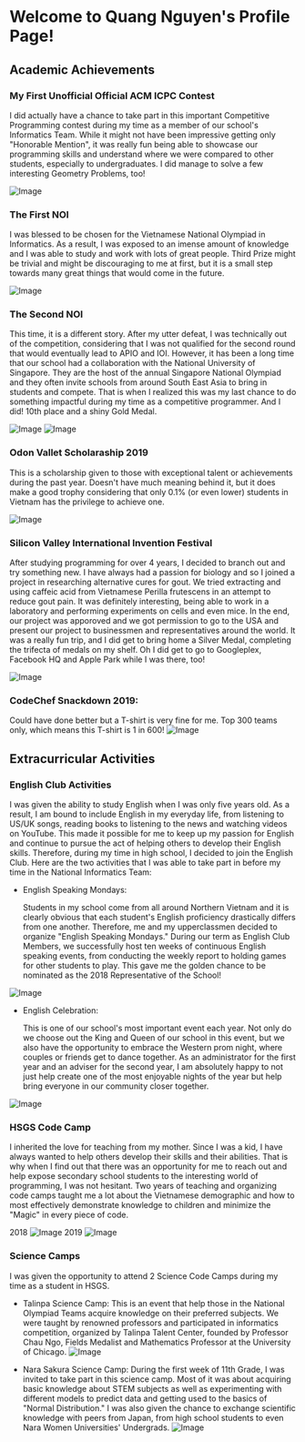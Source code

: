 # Welcome to Quang Nguyen's Profile Page!

## Academic Achievements 

### My First Unofficial Official ACM ICPC Contest

  I did actually have a chance to take part in this important Competitive Programming contest during my time as a member of our school's Informatics Team. 
While it might not have been impressive getting only "Honorable Mention", it was really fun being able to showcase our programming skills and understand 
where we were compared to other students, especially to undergraduates. I did manage to solve a few interesting Geometry Problems, too!

![Image](https://i.imgur.com/yRxhvds.jpg)

### The First NOI
  
  I was blessed to be chosen for the Vietnamese National Olympiad in Informatics. As a result, I was exposed to an imense amount of knowledge and I was able 
to study and work with lots of great people. Third Prize might be trivial and might be discouraging to me at first, but it is a small step towards many great
things that would come in the future.

![Image](https://i.imgur.com/BYEGyI8.jpg)

### The Second NOI
  
  This time, it is a different story. After my utter defeat, I was technically out of the competition, considering that I was not qualified for the second round
that would eventually lead to APIO and IOI. However, it has been a long time that our school had a collaboration with the National University of Singapore. They 
are the host of the annual Singapore National Olympiad and they often invite schools from around South East Asia to bring in students and compete. That is when I 
realized this was my last chance to do something impactful during my time as a competitive programmer. And I did! 10th place and a shiny Gold Medal.

![Image](https://i.imgur.com/5Jh48Pi.png)
![Image](https://i.imgur.com/LErXNHt.jpg)

### Odon Vallet Scholaraship 2019

This is a scholarship given to those with exceptional talent or achievements during the past year. Doesn't have much meaning behind it, but it does make a good 
trophy considering that only 0.1% (or even lower) students in Vietnam has the privilege to achieve one. 

![Image](https://i.imgur.com/f8aO6ot.jpg)

### Silicon Valley International Invention Festival

  After studying programming for over 4 years, I decided to branch out and try something new. I have always had a passion for biology and so I joined a project in 
researching alternative cures for gout. We tried extracting and using caffeic acid from Vietnamese Perilla frutescens in an attempt to reduce gout pain. It was definitely
interesting, being able to work in a laboratory and performing experiments on cells and even mice. In the end, our project was apporoved and we got permission to go 
to the USA and present our project to businessmen and representatives around the world. It was a really fun trip, and I did get to bring home a Silver Medal, completing
the trifecta of medals on my shelf. Oh I did get to go to Googleplex, Facebook HQ and Apple Park while I was there, too!

![Image](https://i.imgur.com/ddq2hEk.jpg)

### CodeChef Snackdown 2019: 
  
  Could have done better but a T-shirt is very fine for me. Top 300 teams only, which means this T-shirt is 1 in 600!
![Image](https://i.imgur.com/JzYCSdU.jpg)

## Extracurricular Activities

### English Club Activities
  
  I was given the ability to study English when I was only five years old. As a result, I am bound to include English in my everyday life, from listening to US/UK songs, 
reading books to listening to the news and watching videos on YouTube. This made it possible for me to keep up my passion for English and continue to pursue the act of 
helping others to develop their English skills. Therefore, during my time in high school, I decided to join the English Club. Here are the two activities that I was able 
to take part in before my time in the National Informatics Team: 

- English Speaking Mondays:
  
  Students in my school come from all around Northern Vietnam and it is clearly obvious that each student's English proficiency drastically differs from one another. 
Therefore, me and my upperclassmen decided to organize "English Speaking Mondays." During our term as English Club Members, we successfully host ten weeks of continuous 
English speaking events, from conducting the weekly report to holding games for other students to play. This gave me the golden chance to be nominated as the 2018
Representative of the School!

![Image](https://i.imgur.com/03XmFMT.jpg)

- English Celebration:
  
  This is one of our school's most important event each year. Not only do we choose out the King and Queen of our school in this event, but we also have the opportunity to 
embrace the Western prom night, where couples or friends get to dance together. As an administrator for the first year and an adviser for the second year, I am absolutely 
happy to not just help create one of the most enjoyable nights of the year but help bring everyone in our community closer together.

![Image](https://i.imgur.com/r92Jz5O.jpg)

### HSGS Code Camp

  I inherited the love for teaching from my mother. Since I was a kid, I have always wanted to help others develop their skills and their abilities. That is why when I find
out that there was an opportunity for me to reach out and help expose secondary school students to the interesting world of programming, I was not hesitant. Two years of 
teaching and organizing code camps taught me a lot about the Vietnamese demographic and how to most effectively demonstrate knowledge to children and minimize the "Magic" in 
every piece of code. 

2018
![Image](https://i.imgur.com/UukLq87.jpg)
2019
![Image](https://i.imgur.com/FHRyI99.jpg)


### Science Camps

  I was given the opportunity to attend 2 Science Code Camps during my time as a student in HSGS. 

- Talinpa Science Camp: 
  This is an event that help those in the National Olympiad Teams acquire knowledge on their preferred subjects. We were taught by renowned professors and participated in informatics competition, organized by Talinpa Talent Center, founded by Professor Chau Ngo, Fields Medalist and Mathematics Professor at the University of Chicago.
![Image](https://i.imgur.com/Sk64aB6.jpg)

- Nara Sakura Science Camp: 
  During the first week of 11th Grade, I was invited to take part in this science camp. Most of it was about acquiring basic knowledge about STEM subjects as well as
experimenting with different models to predict data and getting used to the basics of "Normal Distribution." I was also given the chance to exchange scientific knowledge 
with peers from Japan, from high school students to even Nara Women Universities' Undergrads. 
![Image](https://i.imgur.com/SnXraG8.jpg)
  
  
  
  
  
  
  
  
  
  
  
  
  
